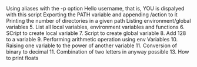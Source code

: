 Using aliases with the -p option
Hello username, that is, YOU is dispalyed with this script
Exporting the PATH variable and appending /action to it
Printing the number of directories in a given path
Listing environment/global variables
5. List all local variables, environment variables and functions
6. SCript to create local variable
7. Script to create global variable
8. Add 128 to a variable
9. Performing arithmetic operation using env Variables
10. Raising one variable to the power of another variable
11. Conversion of binary to decimal
11. Combination of two letters in anyway possible
13. How to print floats
